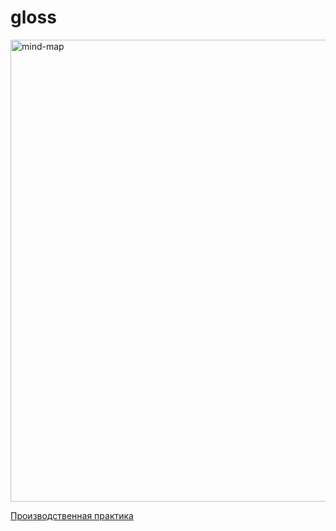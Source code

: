 # gloss
<img width="739" alt="mind-map" src="https://github.com/DmitryToropov/gloss/assets/17345517/b80d9f44-6b22-46e2-97be-d9599e922689">

<a href="https://github.com/DmitryToropov/gloss">Производственная практика</a>
